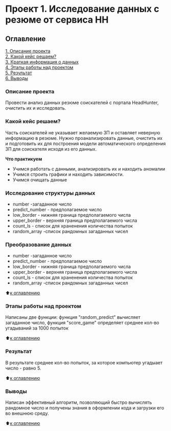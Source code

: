 # Проект 1. Исследование данных с резюме от сервиса HH

## Оглавление
[1. Описание проекта](https://github.com/sergiano137/sf_data_science/tree/main/Project_1/README.md#Описание-проекта)  
[2. Какой кейс решаем?](https:///main/Project_1/README.md#Какой-кейс-решаем)  
[3. Краткая информация о данных](https://github.com/sergiano137/sf_data_science/tree/main/Project_1/README.md#Краткая-информация-о-проекте)  
[4. Этапы работы над проектом](https://github.com/sergiano137/sf_data_science/tree/main/Project_1/README.md#Этапы-работы-над-проектом)  
[5. Результат](https://github.com/sergiano137/sf_data_science/tree/main/Project_1/README.md#Результат)  
[6. Выводы](https://github.com/sergiano137/sf_data_science/tree/main/Project_1/README.md#Выводы)

### Описание проекта
Провести анализ данных резюме соискателей с портала HeadHunter, очистить их и исследовать.

### Какой кейс решаем?
Часть соискателей не указывает желаемую ЗП и оставляет неверную информацию в резюме. Нужно проанализировать данные, очистить их и подготовить их для построения модели автоматического определения ЗП для соискателя исходя из его данных.

**Что практикуем**
- Учимся работать с данными, анализировать их и находить аномалии
- Учимся строить графики и находить зависимости.
- Учимся очищать данные

### Исследование структуры данных
- number -загаданное число
- predict_number - предполагаемое число
- low_border - нижняя граница предполагаемого числа
- upper_border - верхняя граница предполагаемого числа
- count_ls - список для храненения количества попыток
- random_array -список рандомных загаданных чисел
### Преобразование данных
- number -загаданное число
- predict_number - предполагаемое число
- low_border - нижняя граница предполагаемого числа
- upper_border - верхняя граница предполагаемого числа
- count_ls - список для храненения количества попыток
- random_array -список рандомных загаданных чисел

:arrow_up:[к оглавлению](https://github.com/sergiano137/sf_data_science/tree/main/Project_1#Оглавление)

### Этапы работы над проектом
  Написаны две функции: функция  "random_predict" вычисляет загаданное число,
 функция "score_game" определяет среднее кол-во угадываний за 1000 попыток

:arrow_up:[к оглавлению](https://github.com/sergiano137/sf_data_science/tree/main/Project_1#Оглавление)

### Результат
В результате среднее кол-во попыток, за которое компьютер угадыает число - равно 5.

:arrow_up:[к оглавлению](https://github.com/sergiano137/sf_data_science/tree/main/Project_1#Оглавление)

### Выводы
Написан эффективный алгоритм, позволяющий быстро вычислять рандомное число и получены знания в оформлении кода и загрузки его во внешнюю среду.

:arrow_up:[к оглавлению](https://github.com/sergiano137/sf_data_science/tree/main/Project_1#Оглавление)